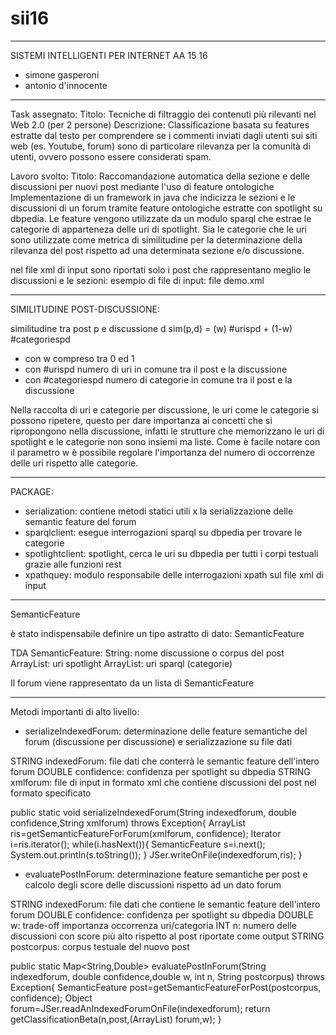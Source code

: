 # sii16
----------------------------------------------------------------------

SISTEMI INTELLIGENTI PER INTERNET
AA 15 16

 *  simone gasperoni
 *  antonio d'innocente

------------------------------------------------------------------------

Task assegnato: 
Titolo: Tecniche di filtraggio dei contenuti più rilevanti nel Web 2.0 (per 2 persone)
Descrizione: Classificazione basata su features estratte dal testo per comprendere se i commenti inviati dagli utenti sui siti web (es. Youtube, forum) sono di particolare rilevanza per la comunità di utenti, ovvero possono essere considerati spam.

Lavoro svolto:
Titolo: Raccomandazione automatica della sezione e delle discussioni per nuovi post mediante l'uso di feature ontologiche
Implementazione di un framework in java che indicizza le sezioni e le discussioni di un forum tramite feature ontologiche estratte con spotlight su dbpedia. Le feature vengono utilizzate da un modulo sparql che estrae le categorie di apparteneza delle uri di spotlight. 
Sia le categorie che le uri sono utilizzate come metrica di similitudine per la determinazione della rilevanza del post rispetto ad una determinata sezione e/o discussione.


nel file xml di input sono riportati solo i post che rappresentano meglio le discussioni e le sezioni:
esempio di file di input: file demo.xml

------------------------------------------------
SIMILITUDINE POST-DISCUSSIONE:

similitudine tra post p e discussione d
sim(p,d) = (w) #urispd + (1-w) #categoriespd

* con w compreso tra 0 ed 1 
* con #urispd numero di uri in comune tra il post e la discussione
* con #categoriespd numero di categorie in comune tra il post e la discussione

Nella raccolta di uri e categorie per discussione, le uri come le categorie si possono ripetere, questo per dare importanza ai concetti che si ripropongono nella discussione, infatti le strutture che memorizzano le uri di spotlight e le categorie non sono insiemi ma liste.
Come è facile notare con il parametro w è possibile regolare l'importanza del numero di occorrenze delle uri rispetto alle categorie.

------------------------------------------------
PACKAGE:

* serialization: contiene metodi statici utili x la serializzazione delle semantic feature del forum
* sparqlclient: esegue interrogazioni sparql su dbpedia per trovare le categorie
* spotlightclient: spotlight, cerca le uri su dbpedia per tutti i corpi testuali grazie alle funzioni rest
* xpathquey: modulo responsabile delle interrogazioni xpath sul file xml di input

------------------------------------------------
SemanticFeature

è stato indispensabile definire un tipo astratto di dato: SemanticFeature

TDA SemanticFeature:
	 String: nome discussione o corpus del post
	 ArrayList<String>: uri spotlight
	 ArrayList<String>: uri sparql (categorie)

Il forum viene rappresentato da un lista di SemanticFeature

-------------------------------------------------------------------
Metodi importanti di alto livello:

* serializeIndexedForum: determinazione delle feature semantiche del forum (discussione per discussione) e serializzazione su file dati

STRING indexedForum: file dati che conterrà le semantic feature dell'intero forum
DOUBLE confidence:   confidenza per spotlight su dbpedia
STRING xmlforum:     file di input in formato xml che contiene discussioni del post nel formato specificato

public static void serializeIndexedForum(String indexedforum, double confidence,String xmlforum) 
throws Exception{
		ArrayList<SemanticFeature> ris=getSemanticFeatureForForum(xmlforum, confidence);
		Iterator<SemanticFeature> i=ris.iterator();
		while(i.hasNext()){
			SemanticFeature s=i.next();
			System.out.println(s.toString());
		}
		JSer.writeOnFile(indexedforum,ris);
}

* evaluatePostInForum: determinazione feature semantiche per post e calcolo degli score delle discussioni rispetto ad un dato forum
  
STRING indexedForum: file dati che contiene le semantic feature dell'intero forum
DOUBLE confidence:   confidenza per spotlight su dbpedia
DOUBLE w:            trade-off importanza occorrenza uri/categoria
INT n:               numero delle discussioni con score più alto rispetto al post riportate come output
STRING postcorpus:   corpus testuale del nuovo post

public static Map<String,Double> evaluatePostInForum(String indexedforum, double confidence,double w, int n, String postcorpus) 
throws Exception{
		SemanticFeature post=getSemanticFeatureForPost(postcorpus, confidence);
		Object forum=JSer.readAnIndexedForumOnFile(indexedforum);
		return getClassificationBeta(n,post,(ArrayList<SemanticFeature>) forum,w);
}
